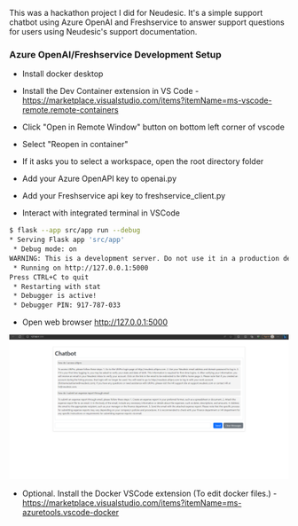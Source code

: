 This was a hackathon project I did for Neudesic. It's a simple support chatbot using Azure OpenAI and Freshservice to answer support questions for users using Neudesic's support documentation.

### Azure OpenAI/Freshservice Development Setup
- Install docker desktop

- Install the Dev Container extension in VS Code - https://marketplace.visualstudio.com/items?itemName=ms-vscode-remote.remote-containers

- Click "Open in Remote Window" button on bottom left corner of vscode
- Select "Reopen in container"
- If it asks you to select a workspace, open the root directory folder
- Add your Azure OpenAPI key to openai.py
- Add your Freshservice api key to freshservice_client.py
- Interact with integrated terminal in VSCode
```bash
$ flask --app src/app run --debug
* Serving Flask app 'src/app'
 * Debug mode: on
WARNING: This is a development server. Do not use it in a production deployment. Use a production WSGI server instead.
 * Running on http://127.0.0.1:5000
Press CTRL+C to quit
 * Restarting with stat
 * Debugger is active!
 * Debugger PIN: 917-787-033
```
- Open web browser http://127.0.0.1:5000

![Alt text](image.png)

- Optional. Install the Docker VSCode extension (To edit docker files.) - https://marketplace.visualstudio.com/items?itemName=ms-azuretools.vscode-docker